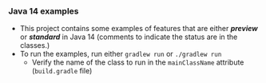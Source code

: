### Java 14 examples
* This project contains some examples of features that are either ***preview*** or ***standard*** in Java 14 (comments to indicate the status are in the classes.)
* To run the examples, run either `gradlew run` or `./gradlew run` 
    * Verify the name of the class to run in the `mainClassName` attribute (`build.gradle` file)